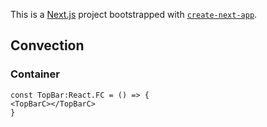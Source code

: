 This is a [Next.js](https://nextjs.org/) project bootstrapped with [`create-next-app`](https://github.com/vercel/next.js/tree/canary/packages/create-next-app).

## Convection

### Container

```
const TopBar:React.FC = () => {
<TopBarC></TopBarC>
}
```
